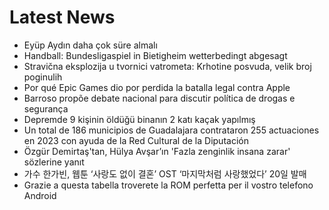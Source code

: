 # Latest News
-  Eyüp Aydın daha çok süre almalı
-  Handball: Bundesligaspiel in Bietigheim wetterbedingt abgesagt
-  Stravična eksplozija u tvornici vatrometa: Krhotine posvuda, velik broj poginulih
-  Por qué Epic Games dio por perdida la batalla legal contra Apple
-  Barroso propõe debate nacional para discutir política de drogas e segurança
-  Depremde 9 kişinin öldüğü binanın 2 katı kaçak yapılmış
-  Un total de 186 municipios de Guadalajara contrataron 255 actuaciones en 2023 con ayuda de la Red Cultural de la Diputación
-  Özgür Demirtaş'tan, Hülya Avşar’ın 'Fazla zenginlik insana zarar' sözlerine yanıt
-  가수 한가빈, 웹툰 ‘사랑도 없이 결혼’ OST ‘마지막처럼 사랑했었다’ 20일 발매
-  Grazie a questa tabella troverete la ROM perfetta per il vostro telefono Android
